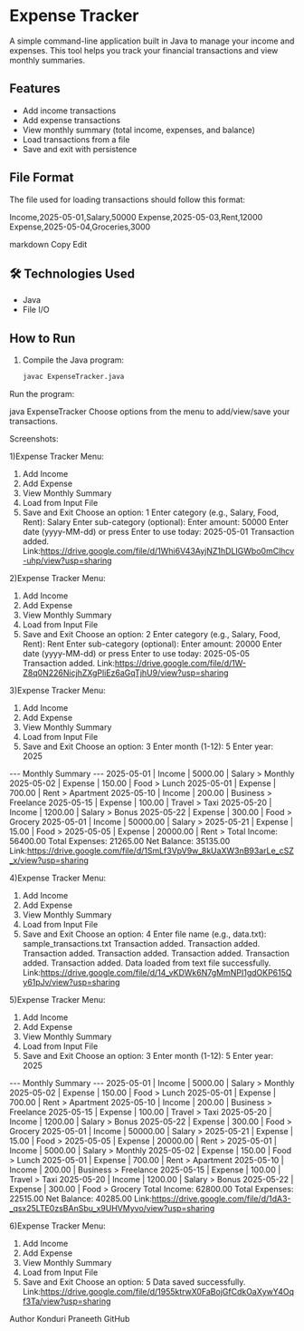 # Expense Tracker

A simple command-line application built in Java to manage your income and expenses. This tool helps you track your financial transactions and view monthly summaries.

##  Features

- Add income transactions
- Add expense transactions
- View monthly summary (total income, expenses, and balance)
- Load transactions from a file
- Save and exit with persistence

##  File Format

The file used for loading transactions should follow this format:

Income,2025-05-01,Salary,50000
Expense,2025-05-03,Rent,12000
Expense,2025-05-04,Groceries,3000

markdown
Copy
Edit

## 🛠 Technologies Used

- Java
- File I/O

##  How to Run

1. Compile the Java program:
   ```bash
   javac ExpenseTracker.java
Run the program:

java ExpenseTracker
Choose options from the menu to add/view/save your transactions.

Screenshots:

1)Expense Tracker Menu:
1. Add Income
2. Add Expense
3. View Monthly Summary
4. Load from Input File
5. Save and Exit
Choose an option: 1
Enter category (e.g., Salary, Food, Rent): Salary
Enter sub-category (optional): 
Enter amount: 50000
Enter date (yyyy-MM-dd) or press Enter to use today: 2025-05-01
Transaction added.
Link:https://drive.google.com/file/d/1Whi6V43AyjNZ1hDLIGWbo0mClhcv-uhp/view?usp=sharing

2)Expense Tracker Menu:
1. Add Income
2. Add Expense
3. View Monthly Summary
4. Load from Input File
5. Save and Exit
Choose an option: 2
Enter category (e.g., Salary, Food, Rent): Rent
Enter sub-category (optional): 
Enter amount: 20000
Enter date (yyyy-MM-dd) or press Enter to use today: 2025-05-05
Transaction added.
Link:https://drive.google.com/file/d/1W-Z8q0N226NicjhZXgPliEz6aGqTjhU9/view?usp=sharing

3)Expense Tracker Menu:
1. Add Income
2. Add Expense
3. View Monthly Summary
4. Load from Input File
5. Save and Exit
Choose an option: 3
Enter month (1-12): 5
Enter year: 2025

--- Monthly Summary ---
2025-05-01 | Income | 5000.00 | Salary > Monthly
2025-05-02 | Expense | 150.00 | Food > Lunch
2025-05-01 | Expense | 700.00 | Rent > Apartment
2025-05-10 | Income | 200.00 | Business > Freelance
2025-05-15 | Expense | 100.00 | Travel > Taxi
2025-05-20 | Income | 1200.00 | Salary > Bonus
2025-05-22 | Expense | 300.00 | Food > Grocery
2025-05-01 | Income | 50000.00 | Salary > 
2025-05-21 | Expense | 15.00 | Food > 
2025-05-05 | Expense | 20000.00 | Rent > 
Total Income: 56400.00
Total Expenses: 21265.00
Net Balance: 35135.00
Link:https://drive.google.com/file/d/1SmLf3VpV9w_8kUaXW3nB93arLe_cSZ_x/view?usp=sharing

4)Expense Tracker Menu:
1. Add Income
2. Add Expense
3. View Monthly Summary
4. Load from Input File
5. Save and Exit
Choose an option: 4
Enter file name (e.g., data.txt): sample_transactions.txt
Transaction added.
Transaction added.
Transaction added.
Transaction added.
Transaction added.
Transaction added.
Transaction added.
Data loaded from text file successfully.
Link:https://drive.google.com/file/d/14_vKDWk6N7gMmNPI1gdOKP615Qy61pJv/view?usp=sharing

5)Expense Tracker Menu:
1. Add Income
2. Add Expense
3. View Monthly Summary
4. Load from Input File
5. Save and Exit
Choose an option: 3
Enter month (1-12): 5
Enter year: 2025

--- Monthly Summary ---
2025-05-01 | Income | 5000.00 | Salary > Monthly
2025-05-02 | Expense | 150.00 | Food > Lunch
2025-05-01 | Expense | 700.00 | Rent > Apartment
2025-05-10 | Income | 200.00 | Business > Freelance
2025-05-15 | Expense | 100.00 | Travel > Taxi
2025-05-20 | Income | 1200.00 | Salary > Bonus
2025-05-22 | Expense | 300.00 | Food > Grocery
2025-05-01 | Income | 50000.00 | Salary > 
2025-05-21 | Expense | 15.00 | Food > 
2025-05-05 | Expense | 20000.00 | Rent > 
2025-05-01 | Income | 5000.00 | Salary > Monthly
2025-05-02 | Expense | 150.00 | Food > Lunch
2025-05-01 | Expense | 700.00 | Rent > Apartment
2025-05-10 | Income | 200.00 | Business > Freelance
2025-05-15 | Expense | 100.00 | Travel > Taxi
2025-05-20 | Income | 1200.00 | Salary > Bonus
2025-05-22 | Expense | 300.00 | Food > Grocery
Total Income: 62800.00
Total Expenses: 22515.00
Net Balance: 40285.00
Link:https://drive.google.com/file/d/1dA3-_qsx25LTE0zsBAnSbu_x9UHVMyvo/view?usp=sharing

6)Expense Tracker Menu:
1. Add Income
2. Add Expense
3. View Monthly Summary
4. Load from Input File
5. Save and Exit
Choose an option: 5
Data saved successfully.
Link:https://drive.google.com/file/d/1955ktrwX0FaBojGfCdkOaXywY4Oqf3Ta/view?usp=sharing

 Author
Konduri Praneeth
GitHub
